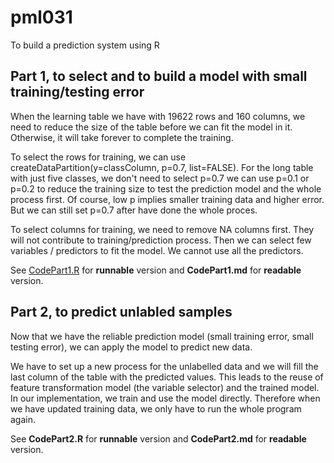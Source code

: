 # pml031
To build a prediction system using R

## Part 1, to select and to build a model with small training/testing error

When the learning table we have with 19622 rows and 160 columns, we need to reduce the size of the table before we can fit the model in it. Otherwise, it will take forever to complete the training. <br>

To select the rows for training, we can use createDataPartition(y=classColumn, p=0.7, list=FALSE). For the long table with just five classes, we don't need to select p=0.7 we can use p=0.1 or p=0.2 to reduce the training size to test the prediction model and the whole process first. Of course, low p implies smaller training data and higher error. But we can still set p=0.7 after have done the whole proces.

To select columns for training, we need to remove NA columns first. They will not contribute to training/prediction process. Then we can select few variables / predictors to fit the model. We cannot use all the predictors.

See [CodePart1.R](https://github.com/tutrunghieu/pml031/blob/master/CodePart1.md) for <b>runnable</b> version and <b>CodePart1.md</b> for <b>readable</b> version.

## Part 2, to predict unlabled samples

Now that we have the reliable prediction model (small training error, small testing error), we can apply the model to predict new data. 

We have to set up a new process for the unlabelled data and we will fill the last column of the table with the predicted values. This leads to the reuse of feature transformation model (the variable selector) and the trained model. In our implementation, we train and use the model directly. Therefore when we have updated training data, we only have to run the whole program again.

See <b>CodePart2.R</b> for <b>runnable</b> version and <b>CodePart2.md</b> for <b>readable</b> version.
